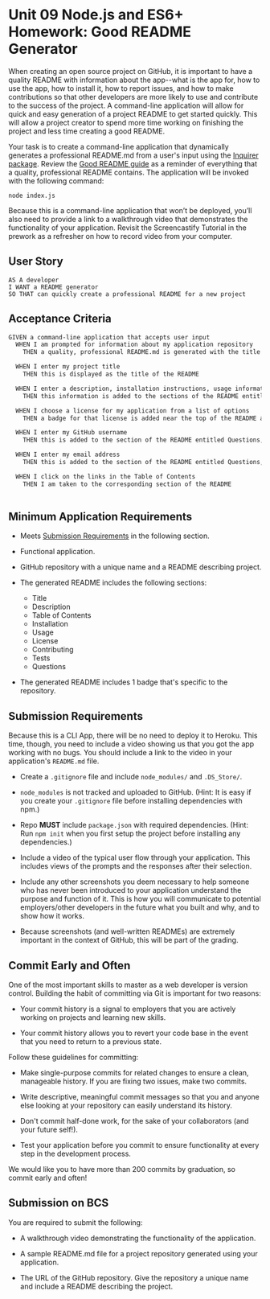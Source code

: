 # Unit 09 Node.js and ES6+ Homework: Good README Generator

When creating an open source project on GitHub, it is important to have a quality README with information about the app--what is the app for, how to use the app, how to install it, how to report issues, and how to make contributions so that other developers are more likely to use and contribute to the success of the project. A command-line application will allow for quick and easy generation of a project README to get started quickly. This will allow a project creator to spend more time working on finishing the project and less time creating a good README.

Your task is to create a command-line application that dynamically generates a professional README.md from a user's input using the [Inquirer package](https://www.npmjs.com/package/inquirer). Review the [Good README guide](../../01-HTML-Git-CSS/04-Supplemental/Good-README-Guide/README.md) as a reminder of everything that a quality, professional README contains. The application will be invoked with the following command:

```
node index.js
```

Because this is a command-line application that won’t be deployed, you’ll also need to provide a link to a walkthrough video that demonstrates the functionality of your application. Revisit the Screencastify Tutorial in the prework as a refresher on how to record video from your computer.

## User Story

```
AS A developer
I WANT a README generator
SO THAT can quickly create a professional README for a new project
```

## Acceptance Criteria

```md
GIVEN a command-line application that accepts user input
  WHEN I am prompted for information about my application repository
    THEN a quality, professional README.md is generated with the title of your project and sections entitled Description, Table of Contents, Installation, Usage, License, Contributing, Tests, and Questions

  WHEN I enter my project title
    THEN this is displayed as the title of the README

  WHEN I enter a description, installation instructions, usage information, contribution guidelines, and test instructions
    THEN this information is added to the sections of the README entitled Description, Installation, Usage, Contributing, and Tests

  WHEN I choose a license for my application from a list of options
    THEN a badge for that license is added near the top of the README and a notice is added to the section of the README entitled License that explains which license the application is covered under

  WHEN I enter my GitHub username
    THEN this is added to the section of the README entitled Questions, with a link to my GitHub profile

  WHEN I enter my email address
    THEN this is added to the section of the README entitled Questions, with instructions on how to reach me with additional questions

  WHEN I click on the links in the Table of Contents
    THEN I am taken to the corresponding section of the README
    
```

## Minimum Application Requirements

* Meets [Submission Requirements](#submission-requirements) in the following section.

* Functional application.

* GitHub repository with a unique name and a README describing project.

* The generated README includes the following sections: 

  * Title
  * Description
  * Table of Contents
  * Installation
  * Usage
  * License
  * Contributing
  * Tests
  * Questions

* The generated README includes 1 badge that's specific to the repository.


## Submission Requirements

Because this is a CLI App, there will be no need to deploy it to Heroku. This time, though, you need to include a video showing us that you got the app working with no bugs. You should include a link to the video in your application's `README.md` file.

* Create a `.gitignore` file and include `node_modules/` and `.DS_Store/`.

* `node_modules` is not tracked and uploaded to GitHub. (Hint: It is easy if you create your `.gitignore` file before installing dependencies with npm.)

* Repo **MUST** include `package.json` with required dependencies. (Hint: Run `npm init` when you first setup the project before installing any dependencies.)

* Include a video of the typical user flow through your application. This includes views of the prompts and the responses after their selection.

* Include any other screenshots you deem necessary to help someone who has never been introduced to your application understand the purpose and function of it. This is how you will communicate to potential employers/other developers in the future what you built and why, and to show how it works.

* Because screenshots (and well-written READMEs) are extremely important in the context of GitHub, this will be part of the grading.

## Commit Early and Often

One of the most important skills to master as a web developer is version control. Building the habit of committing via Git is important for two reasons:

* Your commit history is a signal to employers that you are actively working on projects and learning new skills.

* Your commit history allows you to revert your code base in the event that you need to return to a previous state.

Follow these guidelines for committing:

* Make single-purpose commits for related changes to ensure a clean, manageable history. If you are fixing two issues, make two commits.

* Write descriptive, meaningful commit messages so that you and anyone else looking at your repository can easily understand its history.

* Don't commit half-done work, for the sake of your collaborators (and your future self!).

* Test your application before you commit to ensure functionality at every step in the development process.

We would like you to have more than 200 commits by graduation, so commit early and often!

## Submission on BCS

You are required to submit the following:

* A walkthrough video demonstrating the functionality of the application. 

* A sample README.md file for a project repository generated using your application.

* The URL of the GitHub repository. Give the repository a unique name and include a README describing the project.

